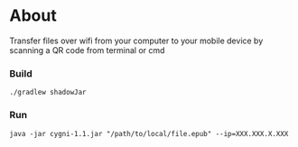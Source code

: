 # About
Transfer files over wifi from your computer to your mobile device by scanning a QR code from terminal or cmd

### Build
```
./gradlew shadowJar
```

### Run
```
java -jar cygni-1.1.jar "/path/to/local/file.epub" --ip=XXX.XXX.X.XXX
```